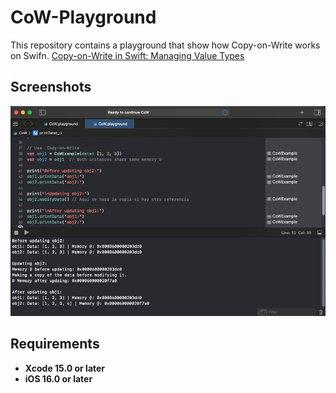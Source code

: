 # CoW-Playground
This repository contains a playground that show how Copy-on-Write works on Swifn. [Copy-on-Write in Swift: Managing Value Types](https://javios.eu/swift/copy-on-write-in…ging-value-types/)

## Screenshots
<img src="media/review.jpg" alt="Playground on action" width="800">

## Requirements

- **Xcode 15.0 or later**
- **iOS 16.0 or later**
